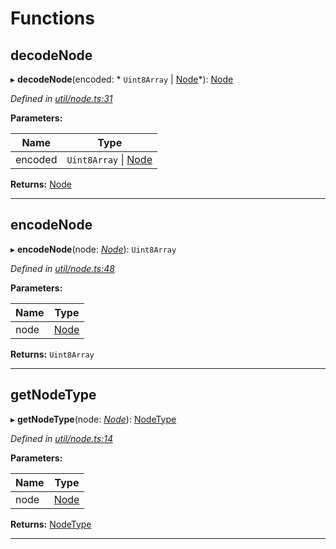 

# Functions

<a id="decodenode"></a>

##  decodeNode

▸ **decodeNode**(encoded: * `Uint8Array` &#124; [Node](_types_.md#node)*): [Node](_types_.md#node)

*Defined in [util/node.ts:31](https://github.com/polkadot-js/common/blob/477be90/packages/trie-db/src/util/node.ts#L31)*

**Parameters:**

| Name | Type |
| ------ | ------ |
| encoded |  `Uint8Array` &#124; [Node](_types_.md#node)|

**Returns:** [Node](_types_.md#node)

___
<a id="encodenode"></a>

##  encodeNode

▸ **encodeNode**(node: *[Node](_types_.md#node)*): `Uint8Array`

*Defined in [util/node.ts:48](https://github.com/polkadot-js/common/blob/477be90/packages/trie-db/src/util/node.ts#L48)*

**Parameters:**

| Name | Type |
| ------ | ------ |
| node | [Node](_types_.md#node) |

**Returns:** `Uint8Array`

___
<a id="getnodetype"></a>

##  getNodeType

▸ **getNodeType**(node: *[Node](_types_.md#node)*): [NodeType](../enums/_types_.nodetype.md)

*Defined in [util/node.ts:14](https://github.com/polkadot-js/common/blob/477be90/packages/trie-db/src/util/node.ts#L14)*

**Parameters:**

| Name | Type |
| ------ | ------ |
| node | [Node](_types_.md#node) |

**Returns:** [NodeType](../enums/_types_.nodetype.md)

___


